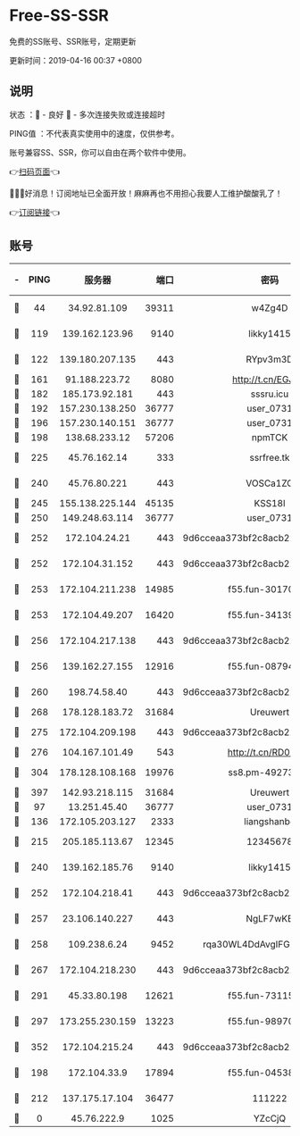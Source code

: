 # Free-SS-SSR

免费的SS账号、SSR账号，定期更新

更新时间：2019-04-16 00:37 +0800

## 说明

状态     ：🙂 - 良好 🙁 - 多次连接失败或连接超时

PING值   ：不代表真实使用中的速度，仅供参考。

账号兼容SS、SSR，你可以自由在两个软件中使用。

👉[扫码页面](https://liesauer.github.io/Free-SS-SSR/)👈

🎉🎉🎉好消息！订阅地址已全面开放！麻麻再也不用担心我要人工维护酸酸乳了！

👉[订阅链接](https://www.liesauer.net/yogurt/subscribe?ACCESS_TOKEN=DAYxR3mMaZAsaqUb)👈

## 账号

|-|PING|服务器|端口|密码|加密方式|区域|
|:----:|:----:|:-----:|-----:|:----:|:----:|:----:|
|🙂|44|34.92.81.109|39311|w4Zg4D|chacha20-ietf|US|
|🙂|119|139.162.123.96|9140|likky1415|aes-256-cfb|JP|
|🙂|122|139.180.207.135|443|RYpv3m3D|aes-256-cfb|JP|
|🙂|161|91.188.223.72|8080|http://t.cn/EGJIyrl|rc4-md5|RU|
|🙂|182|185.173.92.181|443|sssru.icu|rc4-md5|RU|
|🙂|192|157.230.138.250|36777|user_0731|chacha20|US|
|🙂|196|157.230.140.151|36777|user_0731|chacha20|US|
|🙂|198|138.68.233.12|57206|npmTCK|rc4-md5|US|
|🙂|225|45.76.162.14|333|ssrfree.tk|aes-256-cfb|SG|
|🙂|240|45.76.80.221|443|VOSCa1ZG|aes-256-cfb|DE|
|🙂|245|155.138.225.144|45135|KSS18l|rc4-md5|US|
|🙂|250|149.248.63.114|36777|user_0731|chacha20|CA|
|🙂|252|172.104.24.21|443|9d6cceaa373bf2c8acb22e60b6a58be6|aes-256-cfb|US|
|🙂|252|172.104.31.152|443|9d6cceaa373bf2c8acb22e60b6a58be6|aes-256-cfb|US|
|🙂|253|172.104.211.238|14985|f55.fun-30170078|aes-256-cfb|US|
|🙂|253|172.104.49.207|16420|f55.fun-34139153|aes-256-cfb|SG|
|🙂|256|172.104.217.138|443|9d6cceaa373bf2c8acb22e60b6a58be6|aes-256-cfb|US|
|🙂|256|139.162.27.155|12916|f55.fun-08794252|aes-256-cfb|SG|
|🙂|260|198.74.58.40|443|9d6cceaa373bf2c8acb22e60b6a58be6|aes-256-cfb|US|
|🙂|268|178.128.183.72|31684|Ureuwert|chacha20|US|
|🙂|275|172.104.209.198|443|9d6cceaa373bf2c8acb22e60b6a58be6|aes-256-cfb|US|
|🙂|276|104.167.101.49|543|http://t.cn/RD0D7sx|rc4-md5|CA|
|🙂|304|178.128.108.168|19976|ss8.pm-49273481|aes-256-cfb|SG|
|🙂|397|142.93.218.115|31684|Ureuwert|chacha20|IN|
|🙂|97|13.251.45.40|36777|user_0731|chacha20|SG|
|🙂|136|172.105.203.127|2333|liangshanbo|chacha20|JP|
|🙂|215|205.185.113.67|12345|12345678|aes-256-cfb|US|
|🙂|240|139.162.185.76|9140|likky1415|aes-256-cfb|DE|
|🙂|252|172.104.218.41|443|9d6cceaa373bf2c8acb22e60b6a58be6|aes-256-cfb|US|
|🙂|257|23.106.140.227|443|NgLF7wKB|aes-256-cfb|US|
|🙂|258|109.238.6.24|9452|rqa30WL4DdAvgIFG6Fs3znzTa|aes-256-cfb|FR|
|🙂|267|172.104.218.230|443|9d6cceaa373bf2c8acb22e60b6a58be6|aes-256-cfb|US|
|🙂|291|45.33.80.198|12621|f55.fun-73115656|aes-256-cfb|US|
|🙂|297|173.255.230.159|13223|f55.fun-98970038|aes-256-cfb|US|
|🙂|352|172.104.215.24|443|9d6cceaa373bf2c8acb22e60b6a58be6|aes-256-cfb|US|
|🙁|198|172.104.33.9|17894|f55.fun-04538328|aes-256-cfb|SG|
|🙁|212|137.175.17.104|36477|111222|aes-256-cfb|US|
|🙁|0|45.76.222.9|1025|YZcCjQ|rc4-md5|JP|
